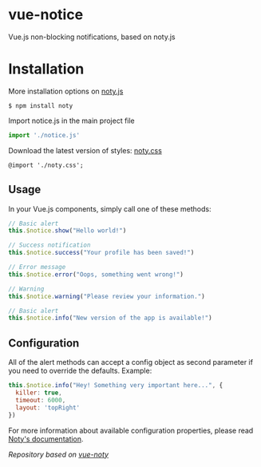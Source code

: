# vue-notice
Vue.js non-blocking notifications, based on noty.js

# Installation
More installation options on [noty.js](http://ned.im/noty/)
```
$ npm install noty
```
Import notice.js in the main project file
```js
import './notice.js'
```
Download the latest version of styles: [noty.css](https://github.com/needim/noty/blob/master/lib/noty.css)
```
@import './noty.css';
```
## Usage

In your Vue.js components, simply call one of these methods:

```js
// Basic alert
this.$notice.show("Hello world!")

// Success notification
this.$notice.success("Your profile has been saved!")

// Error message
this.$notice.error("Oops, something went wrong!")

// Warning
this.$notice.warning("Please review your information.")

// Basic alert
this.$notice.info("New version of the app is available!")
```

## Configuration
 
All of the alert methods can accept a config object as second parameter if you need to override the defaults. Example:

```js
this.$notice.info("Hey! Something very important here...", {
  killer: true,
  timeout: 6000,
  layout: 'topRight'
})
```

For more information about available configuration properties, please read [Noty's documentation](http://ned.im/noty/options.html).

*Repository based on [vue-noty](https://github.com/renoguyon/vuejs-noty)*
